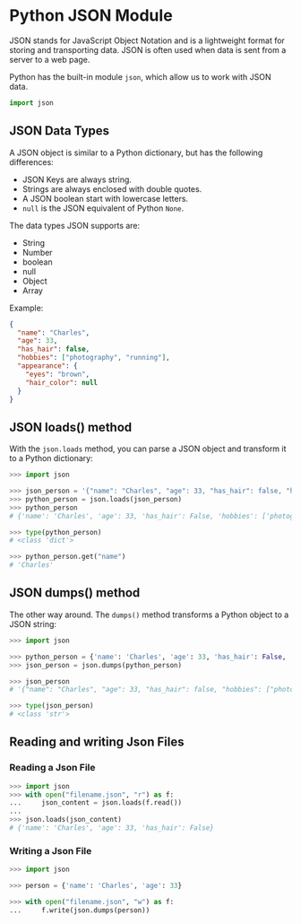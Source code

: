 # Python JSON Module

JSON stands for JavaScript Object Notation and is a lightweight format for storing and transporting data. JSON is often used when data is sent from a server to a web page.

Python has the built-in module `json`, which allow us to work with JSON data.

```python
import json
```

## JSON Data Types

A JSON object is similar to a Python dictionary, but has the following differences:

- JSON Keys are always string.
- Strings are always enclosed with double quotes.
- A JSON boolean start with lowercase letters.
- `null` is the JSON equivalent of Python `None`.

The data types JSON supports are:

- String
- Number
- boolean
- null
- Object
- Array

Example:

```json
{
  "name": "Charles",
  "age": 33,
  "has_hair": false,
  "hobbies": ["photography", "running"],
  "appearance": {
    "eyes": "brown",
    "hair_color": null
  }
}
```

## JSON loads() method

With the `json.loads` method, you can parse a JSON object and transform it to a Python dictionary:

```python
>>> import json

>>> json_person = '{"name": "Charles", "age": 33, "has_hair": false, "hobbies": ["photography", "running"]}'
>>> python_person = json.loads(json_person)
>>> python_person
# {'name': 'Charles', 'age': 33, 'has_hair': False, 'hobbies': ['photography', 'running']}

>>> type(python_person)
# <class 'dict'>

>>> python_person.get("name")
# 'Charles'
```

## JSON dumps() method

The other way around. The `dumps()` method transforms a Python object to a JSON string:

```python
>>> import json

>>> python_person = {'name': 'Charles', 'age': 33, 'has_hair': False, 'hobbies': ['photography', 'running']}
>>> json_person = json.dumps(python_person)

>>> json_person
# '{"name": "Charles", "age": 33, "has_hair": false, "hobbies": ["photography", "running"]}'

>>> type(json_person)
# <class 'str'>
```

## Reading and writing Json Files

### Reading a Json File

```python
>>> import json
>>> with open("filename.json", "r") as f:
...     json_content = json.loads(f.read())
...
>>> json.loads(json_content)
# {'name': 'Charles', 'age': 33, 'has_hair': False}
```

### Writing a Json File

```python
>>> import json

>>> person = {'name': 'Charles', 'age': 33}

>>> with open("filename.json", "w") as f:
...     f.write(json.dumps(person))
```
